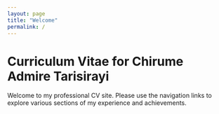 ```yaml
---
layout: page
title: "Welcome"
permalink: /
---
```


# Curriculum Vitae for Chirume Admire Tarisirayi

Welcome to my professional CV site. Please use the navigation links to explore various sections of my experience and achievements.